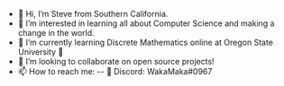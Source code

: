 - 👋 Hi, I’m Steve from Southern California.
- 👀 I’m interested in learning all about Computer Science and making a change in the world.
- 🌱 I’m currently learning Discrete Mathematics online at Oregon State University 🦫
- 💞️ I’m looking to collaborate on open source projects!
- 📫 How to reach me:
-- 💬 Discord: WakaMaka#0967

<!---
ChocolateTaco/ChocolateTaco is a ✨ special ✨ repository because its `README.md` (this file) appears on your GitHub profile.
You can click the Preview link to take a look at your changes.
--->
